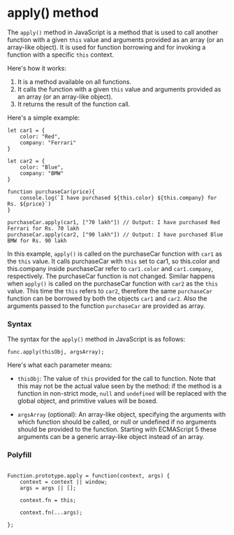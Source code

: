 # apply() method

The `apply()` method in JavaScript is a method that is used to call another function with a given `this` value and arguments provided as an array (or an array-like object). It is used for function borrowing and for invoking a function with a specific `this` context.

Here's how it works:

1. It is a method available on all functions.
2. It calls the function with a given `this` value and arguments provided as an array (or an array-like object).
3. It returns the result of the function call.

Here's a simple example:

```
let car1 = {
    color: "Red",
    company: "Ferrari"
}

let car2 = {
    color: "Blue",
    company: "BMW"
}

function purchaseCar(price){
    console.log(`I have purchased ${this.color} ${this.company} for Rs. ${price}`)
}

purchaseCar.apply(car1, ["70 lakh"]) // Output: I have purchased Red Ferrari for Rs. 70 lakh
purchaseCar.apply(car2, ["90 lakh"]) // Output: I have purchased Blue BMW for Rs. 90 lakh

```

In this example, `apply()` is called on the purchaseCar function with `car1` as the `this` value. It calls purchaseCar with `this` set to car1, so this.color and this.company inside purchaseCar refer to `car1.color` and `car1.company`, respectively. The purchaseCar function is not changed. Similar happens when `apply()` is called on the purchaseCar function with `car2` as the `this` value. This time the `this` refers to `car2`, therefore the same `purchaseCar` function can be borrowed by both the objects `car1` and `car2`. Also the arguments passed to the function `purchaseCar` are provided as array.

### Syntax

The syntax for the `apply()` method in JavaScript is as follows:

```
func.apply(thisObj, argsArray);
```

Here's what each parameter means:

- `thisObj`: The value of `this` provided for the call to function. Note that this may not be the actual value seen by the method: if the method is a function in non-strict mode, `null` and `undefined` will be replaced with the global object, and primitive values will be boxed.

- `argsArray` (optional): An array-like object, specifying the arguments with which function should be called, or null or undefined if no arguments should be provided to the function. Starting with ECMAScript 5 these arguments can be a generic array-like object instead of an array.


### Polyfill

```

Function.prototype.apply = function(context, args) {
    context = context || window;
    args = args || [];

    context.fn = this;

    context.fn(...args);

};

```
